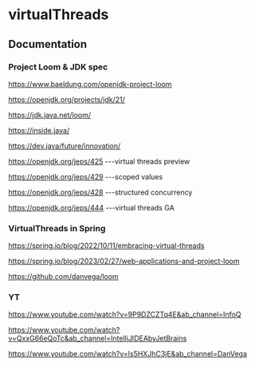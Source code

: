 # virtualThreads
## Documentation
### Project Loom & JDK spec
https://www.baeldung.com/openjdk-project-loom

https://openjdk.org/projects/jdk/21/

https://jdk.java.net/loom/

https://inside.java/

https://dev.java/future/innovation/

https://openjdk.org/jeps/425   ---virtual threads preview

https://openjdk.org/jeps/429   ---scoped values

https://openjdk.org/jeps/428   ---structured concurrency

https://openjdk.org/jeps/444   ---virtual threads GA
### VirtualThreads in Spring
https://spring.io/blog/2022/10/11/embracing-virtual-threads

https://spring.io/blog/2023/02/27/web-applications-and-project-loom

https://github.com/danvega/loom
### YT
https://www.youtube.com/watch?v=9P9DZCZTq4E&ab_channel=InfoQ

https://www.youtube.com/watch?v=QxxG66eQoTc&ab_channel=IntelliJIDEAbyJetBrains

https://www.youtube.com/watch?v=Is5HXJhC3jE&ab_channel=DanVega






